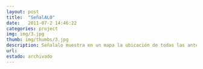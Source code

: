 ```yaml
---
layout: post
title:  "SeñalALO"
date:   2011-07-2 14:46:22
categories: project
img: img/3.jpg
thumb: img/thumbs/3.jpg
description: Señalalo muestra en un mapa la ubicación de todas las antenas de celulares de Chile.
url: 
estado: archivado
---
```

